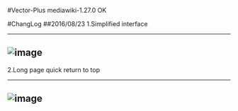 #Vector-Plus
mediawiki-1.27.0 OK

#ChangLog
##2016/08/23
1.Simplified interface

---
![image](https://github.com/atyu30/mediawiki/raw/master/Vector-Plus-01.png)
---


2.Long page quick return to top

---
![image](https://github.com/atyu30/mediawiki/raw/master/Vector-Plus-02.png)
---
